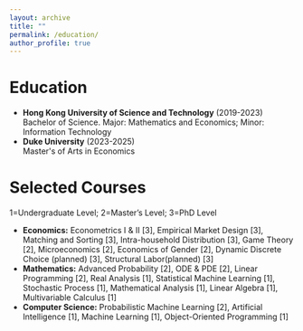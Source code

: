 ```yaml
---
layout: archive
title: ""
permalink: /education/
author_profile: true
---
```

# Education
* **Hong Kong University of Science and Technology** (2019-2023) <br />
Bachelor of Science. Major: Mathematics and Economics; Minor: Information Technology
* **Duke University** (2023-2025) <br />
Master's of Arts in Economics

# Selected Courses
1=Undergraduate Level; 2=Master’s Level; 3=PhD Level
* **Economics:** Econometrics I & II [3], Empirical Market Design [3], Matching and Sorting [3], Intra-household Distribution [3], Game Theory [2], Microeconomics [2], Economics of Gender [2], Dynamic Discrete Choice
(planned) [3], Structural Labor(planned) [3]
* **Mathematics:** Advanced Probability [2], ODE & PDE [2], Linear Programming [2], Real Analysis [1], Statistical
Machine Learning [1], Stochastic Process [1], Mathematical Analysis [1], Linear Algebra [1], Multivariable Calculus
[1]
* **Computer Science:** Probabilistic Machine Learning [2], Artificial Intelligence [1], Machine Learning [1],
Object-Oriented Programming [1]
